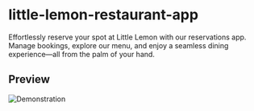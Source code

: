 # little-lemon-restaurant-app
Effortlessly reserve your spot at Little Lemon with our reservations app. Manage bookings, explore our menu, and enjoy a seamless dining experience—all from the palm of your hand.

## Preview
![Demonstration](https://user-images.githubusercontent.com/93353925/227747468-3e923704-873f-4a06-8bbb-8fad77580034.gif)
